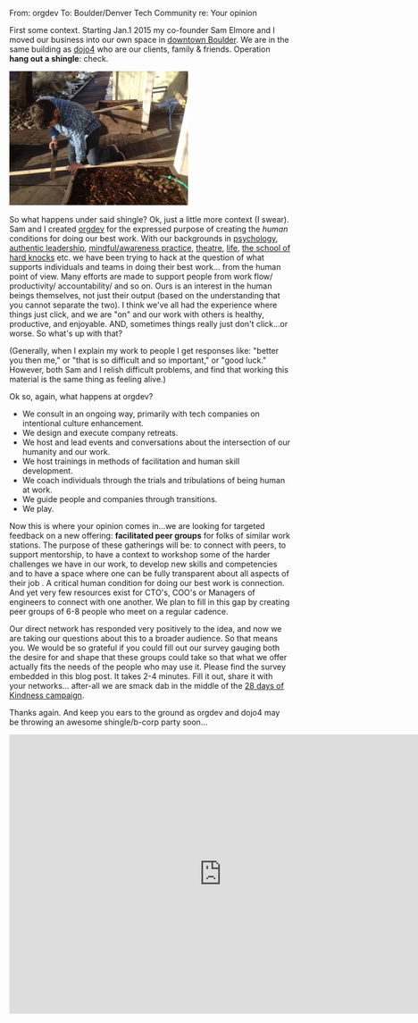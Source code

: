 From: orgdev 
To: Boulder/Denver Tech Community 
re: Your opinion

First some context. Starting Jan.1 2015 my co-founder Sam Elmore and I moved our business into our own space in [downtown Boulder](https://www.google.com/maps/place/Dojo4/@40.019839,-105.273477,15z/data=!4m2!3m1!1s0x0:0xd1e17a53bc1c8230?hl=en-US). We are in the same building as [dojo4](http://dojo.com) who are our clients, family & friends. Operation **hang out a shingle**: check.

![IMG_4794.JPG](assets/b.jpeg) 

So what happens under said shingle? Ok, just a little more context (I swear). Sam and I created [orgdev](http://orgdev.com) for the expressed purpose of creating the *human* conditions for doing our best work. With our backgrounds in [psychology](http://naropa.edu), [authentic leadership](http://aliainstitute.org/), [mindful/awareness practice](http://www.mind-fitness-training.org/training.html), [theatre](http://www.playbacktheatrewest.com/), [life](https://www.youtube.com/watch?v=aboZctrHfK8), [the school of hard knocks](https://www.youtube.com/watch?v=zd7c5tQCs1I#t=43) etc. we have been trying to hack at the question of what supports individuals and teams in doing their best work... from the human point of view. Many efforts are made to support people from work flow/ productivity/ accountability/ and so on. Ours is an interest in the human beings themselves, not just their output (based on the understanding that you cannot separate the two). I think we've all had the experience where things just click, and we are "on" and our work with others is healthy, productive, and enjoyable. AND, sometimes things really just don't click...or worse. So what's up with that? 

(Generally, when I explain my work to people I get responses like: "better you then me," or "that is so difficult and so important," or "good luck." However, both Sam and I relish difficult problems, and find that working this material is the same thing as feeling alive.)

Ok so, again, what happens at orgdev? 

- We consult in an ongoing way, primarily with tech companies on intentional culture enhancement.
- We design and execute company retreats.
- We host and lead events and conversations about the intersection of our humanity and our work.
- We host trainings in methods of facilitation and human skill development.
- We coach individuals through the trials and tribulations of being human at work.
- We guide people and companies through transitions. 
- We play.

Now this is where your opinion comes in...we are looking for targeted feedback on a new offering: **facilitated peer groups** for folks of similar work stations. The purpose of these gatherings will be: to connect with peers, to support mentorship, to have a context to workshop some of the harder challenges we have in our work, to develop new skills and competencies and to have a space where one can be fully transparent about all aspects of their job . A critical human condition for doing our best work is connection. And yet very few resources exist for CTO's, COO's or Managers of engineers  to connect with one another. We plan to fill in this gap by creating peer groups of 6-8 people who meet on a regular cadence.  

Our direct network has responded very positively to the idea, and now we are taking our questions about this to a broader audience. So that means you. We would be so grateful if you could fill out our survey gauging both the desire for and shape that these groups could take so that what we offer actually fits the needs of the people who may use it. Please find the survey embedded in this blog post. It takes 2-4 minutes. Fill it out, share it with your networks... after-all we are smack dab in the middle of the [28 days of Kindness campaign](http://dojo4.com/blog/28-days-of-kindness). 

Thanks again. And keep you ears to the ground as orgdev and dojo4 may be throwing an awesome shingle/b-corp party soon...

<iframe src="https://docs.google.com/forms/d/1D45nGBAQwqKt7Dkn2hc6ulJbiiyFYVO7qeXBZtoUbtk/viewform?embedded=true" width="760" height="500" frameborder="0" marginheight="0" marginwidth="0">Loading...</iframe>


